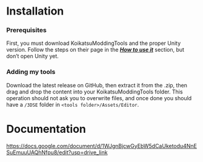 # Installation

### Prerequisites

First, you must download KoikatsuModdingTools and the proper Unity version. Follow the steps on their page in the [***How to use it***](https://github.com/IllusionMods/KoikatsuModdingTools?tab=readme-ov-file#how-to-use-it) section, but don’t open Unity yet.

### Adding my tools

Download the latest release on GitHub, then extract it from the .zip, then drag and drop the content into your KoikatsuModdingTools folder. This operation should not ask you to overwrite files, and once done you should have a `/3DSE` folder in `<tools folder>/Assets/Editor`.

# Documentation
https://docs.google.com/document/d/1WJgnBjcwGyEbW5dCaUketodu4NnESuEmuuUAQhNfpu8/edit?usp=drive_link
